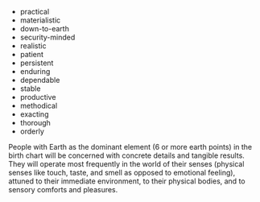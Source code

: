 - practical
- materialistic
- down-to-earth
- security-minded
- realistic
- patient
- persistent
- enduring
- dependable
- stable
- productive
- methodical
- exacting
- thorough
- orderly

People with Earth as the dominant element (6 or more earth points) in the birth chart will be concerned with concrete details and tangible results. They will operate most frequently in the world of their senses (physical senses like touch, taste, and smell as opposed to emotional feeling), attuned to their immediate environment, to their physical bodies, and to sensory comforts and pleasures.
